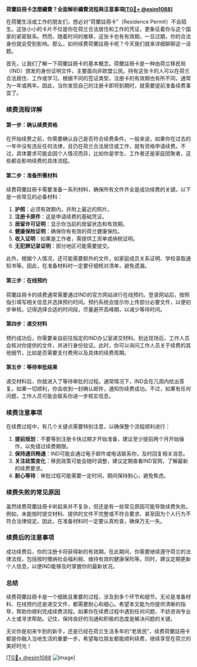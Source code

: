 **荷蘭註冊卡怎麼續費？全面解析續費流程與注意事項[[TG💪+ @esim1088](https://t.me/s/esim1088)]**

在荷蘭生活或工作的朋友们，想必对“荷蘭註冊卡”（Residence Permit）不会陌生。这张小小的卡片不仅是你在荷兰合法居住和工作的凭证，更象征着你与这个国家的紧密联系。然而，随着时间的推移，这张卡也有有效期，一旦过期，你的合法身份就会受到影响。那么，如何续费荷蘭註冊卡呢？今天我们就来详细聊聊这一话题。

首先，让我们了解一下荷蘭註冊卡的基本概念。荷蘭註冊卡是一种由荷兰移民局（IND）颁发的身份证明文件，主要面向非欧盟公民。持有这张卡的人可以在荷兰合法居住、工作或学习。根据不同的签证类型，注册卡的有效期也有所不同，通常为一年或两年。因此，当你发现自己的注册卡即将到期时，就需要提前准备续费事宜了。

### **续费流程详解**

#### **第一步：确认续费资格**
在开始续费之前，你需要确认自己是否符合续费条件。一般来说，如果你在过去的一年中没有违反任何法律，且仍在荷兰合法居住或工作，就有资格申请续费。不过，具体要求可能会因个人情况而异，比如你是学生、工作者还是家庭团聚者，这些都会影响续费的具体流程。

#### **第二步：准备所需材料**
续费荷蘭註冊卡需要准备一系列材料，确保所有文件齐全是成功续费的关键。以下是一些常见的必备材料：
1. **护照**：必须有效期内，并附上最近的照片。
2. **注册卡原件**：这是申请续费的基础凭证。
3. **居留许可证明**：显示你当前的居留状态和有效期。
4. **健康保险证明**：确保你有有效的荷兰健康保险。
5. **收入证明**：如果是工作者，需提供工资单或纳税证明。
6. **无犯罪记录证明**：部分地区可能需要提交。

此外，根据个人情况，还可能需要额外的文件，如家庭成员关系证明、学校录取通知书等。因此，在准备材料时一定要仔细核对清单，避免遗漏。

#### **第三步：在线预约**
荷蘭註冊卡的续费通常需要通过IND的官方网站进行在线预约。登录网站后，按照指引填写相关信息并选择预约时间。预约系统会提示你上传部分必要文件，以便初步审核。记得选择合适的时间段，尽量避开高峰期，以减少等待时间。

#### **第四步：递交材料**
预约成功后，你需要亲自前往指定的IND办公室递交材料。到达现场后，工作人员会核对你提供的文件，并进行身份验证。此时，你可以询问工作人员关于续费的其他细节，比如是否需要支付费用以及具体的续费周期。

#### **第五步：等待审批结果**
递交材料后，你就进入了等待审批的过程。通常情况下，IND会在几周内给出答复。如果一切顺利，你会收到一封确认邮件，通知你续费成功。不过，如果有任何问题，工作人员可能会联系你进一步核实信息。

### **续费注意事项**

在续费过程中，有几个关键点需要特别注意，以确保整个流程顺利进行：

1. **提前规划**：不要等到注册卡快过期才开始准备，建议至少提前两个月开始操作，以免错过续费期限。
2. **保持通讯畅通**：IND可能会通过电子邮件或电话联系你，及时回复相关消息。
3. **关注政策变化**：移民政策可能会随时调整，建议定期查看IND官网，了解最新的续费要求。
4. **耐心等待**：审批过程可能需要一定时间，期间保持耐心，避免焦虑。

### **续费失败的常见原因**

虽然续费荷蘭註冊卡听起来并不复杂，但还是有一些常见原因可能导致续费失败。例如，未能按时提交材料、提供的文件不完整或不符合要求、甚至因为个人行为不符合法律规定。因此，在准备材料时一定要认真检查，确保万无一失。

### **续费后的注意事项**

成功续费后，你的注册卡将获得新的有效期。在此期间，你需要继续遵守荷兰的法律法规，包括按时缴纳社会福利税、维持有效的健康保险等。同时，建议定期更新个人信息，以便IND能够及时掌握你的最新状况。

### **总结**

续费荷蘭註冊卡是一个细致且重要的过程，涉及到多个环节和细节。无论是准备材料、在线预约还是递交文件，都需要耐心和细心。希望本文能为你提供清晰的指导，帮助你顺利完成续费流程。如果你在续费过程中遇到任何问题，不妨咨询专业人士或寻求帮助。记住，保持良好的沟通和积极的态度是解决问题的关键。

无论你是初来乍到的新手，还是已经在荷兰生活多年的“老居民”，续费荷蘭註冊卡都是你融入当地生活的重要一步。希望每位朋友都能顺利续费，继续享受在荷兰的美好时光！

[[TG💪+ @esim1088](https://t.me/s/esim1088) ![Image](https://i.postimg.cc/4NQfJmqS/Snipaste-2025-05-13-00-14-12.png)]